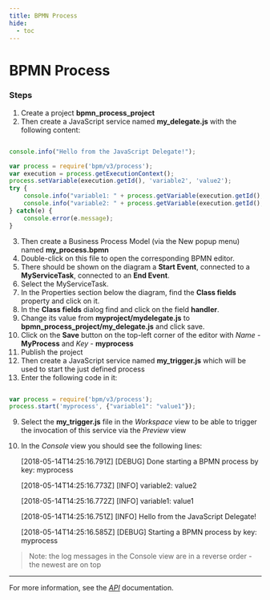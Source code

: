 ```yaml
---
title: BPMN Process
hide:
  - toc
---
```


BPMN Process
===

### Steps


1. Create a project **bpmn_process_project**
2. Then create a JavaScript service named **my_delegate.js** with the following content:


```javascript

console.info("Hello from the JavaScript Delegate!");

var process = require('bpm/v3/process');
var execution = process.getExecutionContext();
process.setVariable(execution.getId(), 'variable2', 'value2');
try {
	console.info("variable1: " + process.getVariable(execution.getId(), 'variable1'));
	console.info("variable2: " + process.getVariable(execution.getId(), 'variable2'));
} catch(e) {
	console.error(e.message);
}

```

3. Then create a Business Process Model (via the New popup menu) named **my_process.bpmn**
4. Double-click on this file to open the corresponding BPMN editor.
5. There should be shown on the diagram a **Start Event**, connected to a **MyServiceTask**, connected to an **End Event**.
6. Select the MyServiceTask.
7. In the Properties section below the diagram, find the **Class fields** property and click on it.
8. In the **Class fields** dialog find and click on the field **handler**.
9. Change its value from **myproject/mydelegate.js** to **bpmn_process_project/my_delegate.js** and click save.
10. Click on the **Save** button on the top-left corner of the editor with *Name* - **MyProcess** and *Key* - **myprocess**
11. Publish the project
12. Then create a JavaScript service named **my_trigger.js** which will be used to start the just defined process
13. Enter the following code in it:

```javascript

var process = require('bpm/v3/process');
process.start('myprocess', {"variable1": "value1"});

```



9. Select the **my_trigger.js** file in the *Workspace* view to be able to trigger the invocation of this service via the *Preview* view
10. In the *Console* view you should see the following lines:

	[2018-05-14T14:25:16.791Z] [DEBUG] Done starting a BPMN process by key: myprocess
	
	[2018-05-14T14:25:16.773Z] [INFO] variable2: value2

	[2018-05-14T14:25:16.772Z] [INFO] variable1: value1

	[2018-05-14T14:25:16.751Z] [INFO] Hello from the JavaScript Delegate!

	[2018-05-14T14:25:16.585Z] [DEBUG] Starting a BPMN process by key: myprocess
	
	
> Note: the log messages in the Console view are in a reverse order - the newest are on top

---

For more information, see the *[API](../api/)* documentation.

